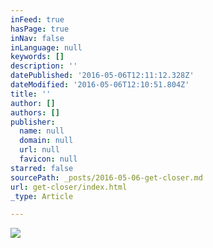 ```yaml
---
inFeed: true
hasPage: true
inNav: false
inLanguage: null
keywords: []
description: ''
datePublished: '2016-05-06T12:11:12.328Z'
dateModified: '2016-05-06T12:10:51.804Z'
title: ''
author: []
authors: []
publisher:
  name: null
  domain: null
  url: null
  favicon: null
starred: false
sourcePath: _posts/2016-05-06-get-closer.md
url: get-closer/index.html
_type: Article

---
```

![](https://the-grid-user-content.s3-us-west-2.amazonaws.com/9badc56e-156e-47af-981c-649969251fb0.jpg)